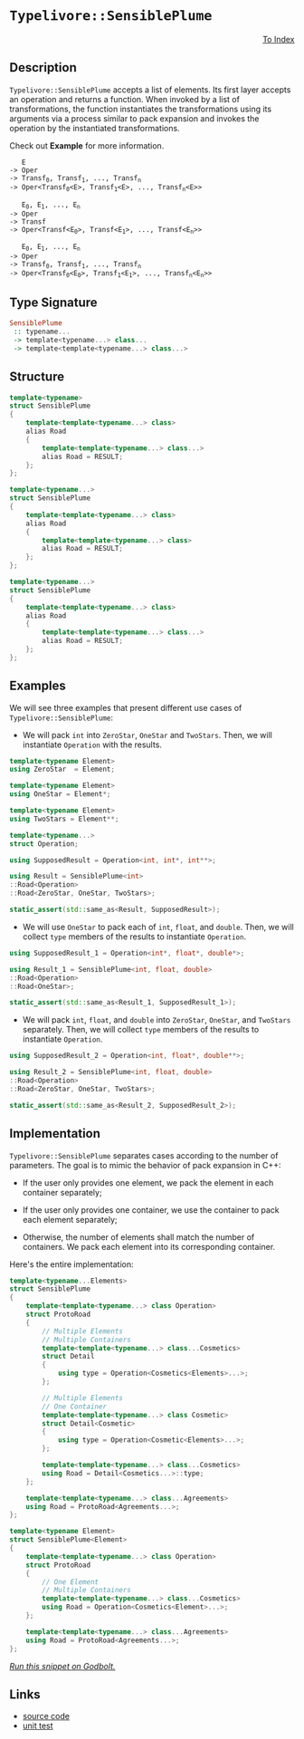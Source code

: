 <!-- Copyright 2024 Feng Mofan
SPDX-License-Identifier: Apache-2.0 -->

# `Typelivore::SensiblePlume`

<p style='text-align: right;'><a href="../../../facilities/metafunctions.md#typelivore-sensible-plume">To Index</a></p>

## Description

`Typelivore::SensiblePlume` accepts a list of elements.
Its first layer accepts an operation and returns a function.
When invoked by a list of transformations, the function instantiates the transformations using its arguments via a process similar to pack expansion and invokes the operation by the instantiated transformations.

Check out **Example** for more information.

<pre><code>   E
-> Oper
-> Transf<sub>0</sub>, Transf<sub>1</sub>, ..., Transf<sub>n</sub>
-> Oper&lt;Transf<sub>0</sub>&lt;E&gt;, Transf<sub>1</sub>&lt;E&gt;, ..., Transf<sub>n</sub>&lt;E&gt;&gt;</code></pre>

<pre><code>   E<sub>0</sub>, E<sub>1</sub>, ..., E<sub>n</sub>
-> Oper
-> Transf
-> Oper&lt;Transf&lt;E<sub>0</sub>&gt;, Transf&lt;E<sub>1</sub>&gt;, ..., Transf&lt;E<sub>n</sub>&gt;&gt;</code></pre>

<pre><code>   E<sub>0</sub>, E<sub>1</sub>, ..., E<sub>n</sub>
-> Oper
-> Transf<sub>0</sub>, Transf<sub>1</sub>, ..., Transf<sub>n</sub>
-> Oper&lt;Transf<sub>0</sub>&lt;E<sub>0</sub>&gt;, Transf<sub>1</sub>&lt;E<sub>1</sub>&gt;, ..., Transf<sub>n</sub>&lt;E<sub>n</sub>&gt;&gt;</code></pre>

## Type Signature

```Haskell
SensiblePlume
 :: typename... 
 -> template<typename...> class...
 -> template<template<typename...> class...>
```

## Structure

```C++
template<typename>
struct SensiblePlume
{
    template<template<typename...> class>
    alias Road
    {
        template<template<typename...> class...>
        alias Road = RESULT;
    };
};
```

```C++
template<typename...>
struct SensiblePlume
{
    template<template<typename...> class>
    alias Road
    {
        template<template<typename...> class>
        alias Road = RESULT;
    };
};
```

```C++
template<typename...>
struct SensiblePlume
{
    template<template<typename...> class>
    alias Road
    {
        template<template<typename...> class...>
        alias Road = RESULT;
    };
};
```

## Examples

We will see three examples that present different use cases of `Typelivore::SensiblePlume`:

- We will pack `int` into `ZeroStar`, `OneStar` and `TwoStars`.
Then, we will instantiate `Operation` with the results.

```C++
template<typename Element>
using ZeroStar  = Element;

template<typename Element>
using OneStar = Element*;

template<typename Element>
using TwoStars = Element**;

template<typename...>
struct Operation;

using SupposedResult = Operation<int, int*, int**>;

using Result = SensiblePlume<int>
::Road<Operation>
::Road<ZeroStar, OneStar, TwoStars>;

static_assert(std::same_as<Result, SupposedResult>);
```

- We will use `OneStar` to pack each of `int`, `float`, and `double`.
Then, we will collect `type` members of the results to instantiate `Operation`.

```C++
using SupposedResult_1 = Operation<int*, float*, double*>;

using Result_1 = SensiblePlume<int, float, double>
::Road<Operation>
::Road<OneStar>;

static_assert(std::same_as<Result_1, SupposedResult_1>);
```

- We will pack `int`, `float`, and `double` into `ZeroStar`, `OneStar`, and `TwoStars` separately.
Then, we will collect `type` members of the results to instantiate `Operation`.

```C++
using SupposedResult_2 = Operation<int, float*, double**>;

using Result_2 = SensiblePlume<int, float, double>
::Road<Operation>
::Road<ZeroStar, OneStar, TwoStars>;

static_assert(std::same_as<Result_2, SupposedResult_2>);
```

## Implementation

`Typelivore::SensiblePlume` separates cases according to the number of parameters.
The goal is to mimic the behavior of pack expansion in C++:

- If the user only provides one element, we pack the element in each container separately;

- If the user only provides one container, we use the container to pack each element separately;

- Otherwise, the number of elements shall match the number of containers.
We pack each element into its corresponding container.

Here's the entire implementation:

```C++
template<typename...Elements>
struct SensiblePlume
{
    template<template<typename...> class Operation>
    struct ProtoRoad 
    {
        // Multiple Elements
        // Multiple Containers
        template<template<typename...> class...Cosmetics>
        struct Detail
        {
            using type = Operation<Cosmetics<Elements>...>;
        };

        // Multiple Elements
        // One Container
        template<template<typename...> class Cosmetic>
        struct Detail<Cosmetic>
        {
            using type = Operation<Cosmetic<Elements>...>;
        };

        template<template<typename...> class...Cosmetics>
        using Road = Detail<Cosmetics...>::type;
    };

    template<template<typename...> class...Agreements>
    using Road = ProtoRoad<Agreements...>;
};

template<typename Element>
struct SensiblePlume<Element>
{
    template<template<typename...> class Operation>
    struct ProtoRoad 
    {
        // One Element
        // Multiple Containers
        template<template<typename...> class...Cosmetics>
        using Road = Operation<Cosmetics<Element>...>;
    };

    template<template<typename...> class...Agreements>
    using Road = ProtoRoad<Agreements...>;
};
```

[*Run this snippet on Godbolt.*](https://godbolt.org/#z:OYLghAFBqd5QCxAYwPYBMCmBRdBLAF1QCcAaPECAMzwBtMA7AQwFtMQByARg9KtQYEAysib0QXACx8BBAKoBnTAAUAHpwAMvAFYTStJg1DIApACYAQuYukl9ZATwDKjdAGFUtAK4sGIAMykrgAyeAyYAHI%2BAEaYxCCSAKykAA6oCoRODB7evnppGY4CoeFRLLHxXLaY9kUMQgRMxAQ5Pn6BdpgOWQ1NBCWRMXEJyQqNza15VWN9A2UVEgCUtqhexMjsHASYLCkG2yb%2BbgQAnimMrJgAdDfY9GyCCofYJhoAgmPEXg4A1EKMGWi9GUuUwrzeJgA7FZ3j84T9trt9mCjoi9kwDqizhc2Dcrs8fsgDAoFD8APLnYgYrLPcHwn6fb4EH7KYioIgAJVQTHQPzp8KhMLe9PpAHpRT8ALJeWiOPaYH53HaMAhPWEiuHiqUyuX0H4eQRMMJxNXCjUInbozHHS3Iw7HbHMXE3AlEpgkvEeBRsRzIJ7%2BF7qjWM34AEUwjTo/I1guj5rhXgyRgR2L5/lD5Mp1IE9q9PrwfvtSoequeeNp/iF8ahocOQrjYol0tleHlivuKtN8a1ZPC%2BtkRvCxAb8LRdtRtoxKId5yd1xdAcJxNJeYjBdpQZFIeZ4cjtFz6XzpgDI7hsc38cTYWAKfOaYzFLi2YYB%2B9a%2BPbmLnbLC5eldPfKQrW/7vABY5Tva4HWqcs6XOWi5uh6Nyrr6/qBmaGpXsmXI8vePy7ka%2B5HChBYKPB2AgCAMEolWApAXW4JxlB07MZBjpwb%2BS7umRNxvMAxCYMqjwbhhPxYTeOG8ocGasuyqCSfafECUJqrkQxoH0SBELvKxWKwWw7YqSJ25/ACeBAiooJFh2ggieeom6TaSIQXpOLzviCHLpmT51CJ9ImbJnLclJm72d2Eq9gqX62Re8Jas2uoKgakZDl25qORl7HOh52BcUhVwkYWJ6xQmSYScFeGPlSvnEYe77%2Bp%2BNkED%2BOXqaJNZtUxk7Qd1LFZe5rrLniSmCSWaFxuJPySXhgXycFin8aNnZqVpHWre8ooAFTbTtu2iuCW3bQAKtgQhHTt%2B0bbt12bZd2kQmY/hhESXhYGmbhoAwGwpKWxX3Zl%2BlRU1ImTQAWnEqC9MQZ7poZJadTpvVsYDcMqiDZXkuEUN4dFBCbQjbwA25qO2X9k1HQA7pD4yktJJN4/j62E0jrlzmp7wmVVz4E1qR2YGMPwaIx7yTUIXgpAUmDoBy/M6pVWY1W4YQEKQPzK5tqvq4zf71iLGMywoct0/8DCAsCVlHMrImUQpRxczV6E2/NRzg2yUOq5F7s/JT1NNONTMzL6AD63FxAQEBjOglEKJcIcNQbOqq2LEvpFLCeys8iw8xKfMC1wwtvKL4uS9LsuykHXDyz5NKW4IGs/FQtDcnjqvoKsFnawTk3pwQFd4SbZuWT407K6rjfN637f0NbIC2249s147s/O/PWPjBWusfI0weh80EcEFHIAx2wcf2j3FdJ8Xqel4b5f5wGWdM7z/PMmYBdFynSg3zqQdmFX1U1yVoIMeTcMT1zbl4DuncmbdzLr3P%2BxszIWRBMPe0o8G6gJVj8CBFkZ5zwXjmP6TseT2ldr7MgmNMBex9lDf2m9A4FjjkoPekdo6x3dGfOBv9L6fzTlwt%2BD86wcGWLQTgiReB%2BA4FoUgqBOBuGsNYBkqx1gKnMP4HgpACCaGEcsAA1iARIkgrgaEkFwSE/gNCJA0GYAAbDYswAAOBx%2BhOCSF4CwCQGgNCkEkdI2RHBeAKBAN4rRUjhGkDgLAGAiAQCrAICkLwKsKAQDQLsOgcQIiXE4KoBxNiAC0NjJA/GAMgZAPwpBXDMLwKWhASB4CjlUfgggRBiHYFIGQghFAqHUGE0gugqgUypCkTgPARFiIkdomRnAySJIScyVAVAfg5PyYU4ppTylGL/hADwaT6DQzUVwRYvBQlaGWBAJAqSUjpLIMky51yQDACkGYPgdBtjECCRAaIkzohhCaCcEZvAfnMGICcMk0RtBdFCRo1JJZey0H%2Bb0rA0QvDADcGIWgQTuC8CwCwQwwBxCIrwAJboAA3fmkzMCqC6IkzYGjlY1EmbQcyVIQUeCwJMggxA8AeKxaQMlxBoip3DLiowTKjDaOWI3JgwAFAADU8CYApo%2BSRGimnCFEOIdpaqulqEmf0/QeKUAKMsPocyQTIDLFQD9LImK8mR2kqYSw1gzB%2BP5VyrA5qIDLE6N0ZwEBXCTD8FUEIxp5jDCqAUTIAhA35HSFGhgcwhiVGqLUHo4wWieDaHoH1dQob9FDUm7N6aY3THTYm8o4bvXKI2EsFxHBxE%2BMmf4pZuSClFJKWUipWzcC1P2Y9Q5xyJXLAQJgHkwwvWkH0ZIfwVwACc/hISSBMWYSQNivGJBsbOutbjSAePUVcGxXAbEONnQ4o9hiuCJHnTYxtvT/GBOCZoiVETonnNibMxJ5BKB3L2ZktgnAmgsBJZCPJTAuLJi4LOq4XBjHVPwEQd1eg1UtM1dIbVShdW9N0M8wZTBhlYrGfWiZd7pkfvmYswDwHQPgZvJB6DxifjbNQLsuIfJHpmCOU%2BsJZyLnMauXsr9KS%2BP3MoyBt0RhINcG8TQWUJpKBfN6UCv5ALSBKZBWCiFDgVMwpVHChF0ikUorRbQDFKmcV4oJQZolkK8BksxdIyl1LtgqfpaI3pTLogspOGyzY0jOXcpU/ywVShhUWevM%2BqVMr5WKuVSp5DGq2lodkDqnp0jsMGvFY6qwJqPOestdagQtr7Xpiy8611cR3XkotSmmzfqA2ZqmEEBg6By0LAjXGuoJbUgdayK18NNXfX1GLQ1oNA3c1loLRW5NMwJgjaLbMSbbWq1rBrYcutDbfG8GbaJ6j4naNQZgxoRjPaENsfUZxk5OjSAjrHfECdbmd17qgyYyEV7ITmMkCuwpVRNtTICbYR9l2zmvqQHEuZgmf0ZKyRwQDqyWAKBJWUkldHkRjDg72%2BpSHZAocSx0%2BQGHUs6ACKQXD%2BHRnreI340j8TEk/AWT8WHRT4eI5%2BMjqDqPmRMZY32/w/gLvPrfZDm537hN7JAIjiWQc2dBw5yHYgLBCkvNk%2B8%2BT3zfkgpU2p0F4LIXaeY7Chg8LJmGdReizFGjzOit89i6zpLyW9Mc8gGlLnBAMvc8yv5PmOVcp5RooLQqdhhfFdxvgBgosKqVbOOL2OEsSCS50gnericGEy8amwuX4D5bqJi0UrDSuWBdVtt19SqsTpzVkFwzWushtKIW9rhQshdcjXUPr02ai1aG30Lr5eBB5tb/N2buRRszfzbXqbtaFDVraYRjbTbOAM/l3DhHSOUdTgFhAE7JAzsDq46c4do6sB3cI49kAZgoO88SFY0xXjeeQmPbeqn/2gkhKHZOkYc7EgONsbOyQs7zELq4ECDc38Epy204EHW40IyqQfzAP%2ByB2WH5QyGcEkCAA%3D%3D)

## Links

- [source code](../../../../conceptrodon/typelivore/sensible_plume.hpp)
- [unit test](../../../../tests/unit/metafunctions/typelivore/sensible_plume.test.hpp)
